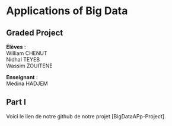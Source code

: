 # Applications of Big Data
## Graded Project

**Élèves** :  
William  CHENUT  
Nidhal  TEYEB  
Wassim  ZOUITENE  

**Enseignant** :  
Medina  HADJEM  



## Part I

Voici le lien de notre github de notre projet [BigDataAPp-Project].
